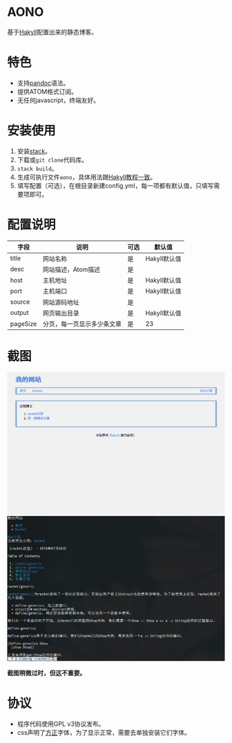 # AONO #

基于[Hakyll](https://jaspervdj.be/hakyll/)配置出来的静态博客。

# 特色 #

+ 支持[pandoc](https://pandoc.org/)语法。
+ 提供ATOM格式订阅。
+ 无任何javascript，终端友好。

# 安装使用 #

1. 安装[stack](https://docs.haskellstack.org/en/stable/README/)。
2. 下载或`git clone`代码库。
3. `stack build`。
4. 生成可执行文件`aono`，具体用法跟[Hakyll教程一致](https://jaspervdj.be/hakyll/tutorials/01-installation.html)。
5. 填写配置（可选），在根目录新建config.yml，每一项都有默认值，只填写需要项即可。

# 配置说明 #

| 字段     | 说明                       | 可选 | 默认值       |
|----------|----------------------------|------|--------------|
| title    | 网站名称                   | 是   | Hakyll默认值 |
| desc     | 网站描述，Atom描述         | 是   |              |
| host     | 主机地址                   | 是   | Hakyll默认值 |
| port     | 主机端口                   | 是   | Hakyll默认值 |
| source   | 网站源码地址               | 是   |              |
| output   | 网页输出目录               | 是   | Hakyll默认值 |
| pageSize | 分页，每一页显示多少条文章 | 是   | 23           |


# 截图 #

![火狐截图](./screenshot/firefox-shot.png)
![w3m截图](./screenshot/w3m-shot.png)

**截图稍微过时，但这不重要。**

# 协议 #

+ 程序代码使用GPL v3协议发布。
+ css声明了[方正](http://www.foundertype.com/)字体，为了显示正常，需要去单独安装它们字体。
